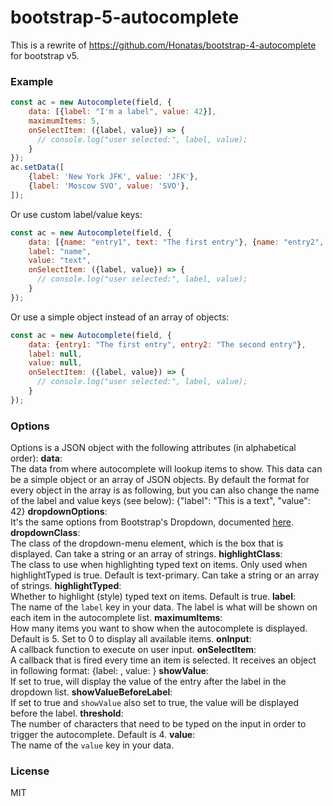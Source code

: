 # bootstrap-5-autocomplete
This is a rewrite of https://github.com/Honatas/bootstrap-4-autocomplete for bootstrap v5.
### Example
```js
const ac = new Autocomplete(field, {
    data: [{label: "I'm a label", value: 42}],
    maximumItems: 5,
    onSelectItem: ({label, value}) => {
      // console.log("user selected:", label, value);
    }
});
ac.setData([
    {label: 'New York JFK', value: 'JFK'},
    {label: 'Moscow SVO', value: 'SVO'},
]);
```
Or use custom label/value keys:
```js
const ac = new Autocomplete(field, {
    data: [{name: "entry1", text: "The first entry"}, {name: "entry2", text: "The second entry"}],
    label: "name",
    value: "text",
    onSelectItem: ({label, value}) => {
      // console.log("user selected:", label, value);
    }
});
```
Or use a simple object instead of an array of objects:
```js
const ac = new Autocomplete(field, {
    data: {entry1: "The first entry", entry2: "The second entry"},
    label: null,
    value: null,
    onSelectItem: ({label, value}) => {
      // console.log("user selected:", label, value);
    }
});
```
### Options
Options is a JSON object with the following attributes (in alphabetical order):
**data**:  
The data from where autocomplete will lookup items to show. This data can be a simple object or an array of JSON objects. By default the format for every object in the array is as following, but you can also change the name of the label and value keys (see below):
    {"label": "This is a text", "value": 42}
**dropdownOptions**:  
It's the same options from Bootstrap's Dropdown, documented [here](https://getbootstrap.com/docs/5.0/components/dropdowns/#options).
**dropdownClass**:  
The class of the dropdown-menu element, which is the box that is displayed. Can take a string or an array of strings.
**highlightClass**:  
The class to use when highlighting typed text on items. Only used when highlightTyped is true. Default is text-primary. Can take a string or an array of strings.
**highlightTyped**:  
Whether to highlight (style) typed text on items. Default is true.
**label**:  
The name of the `label` key in your data. The label is what will be shown on each item in the autocomplete list.
**maximumItems**:  
How many items you want to show when the autocomplete is displayed. Default is 5. Set to 0 to display all available items.
**onInput**:  
A callback function to execute on user input.
**onSelectItem**:  
A callback that is fired every time an item is selected. It receives an object in following format:
    {label: <label>, value: <value>}
**showValue**:  
If set to true, will display the value of the entry after the label in the dropdown list.
**showValueBeforeLabel**:  
If set to true and `showValue` also set to true, the value will be displayed before the label.
**threshold**:  
The number of characters that need to be typed on the input in order to trigger the autocomplete. Default is 4.
**value**:  
The name of the `value` key in your data.
### License
MIT
